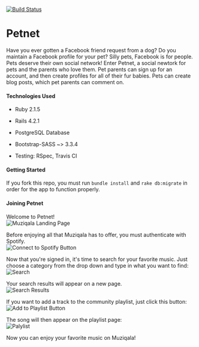 [![Build Status](https://travis-ci.org/KateWood/petnet.svg?branch=master)](https://travis-ci.org/KateWood/petnet)

# Petnet

Have you ever gotten a Facebook friend request from a dog? Do you maintain a Facebook profile for your pet? Silly pets, Facebook is for people. Pets deserve their own social network! Enter Petnet, a social newtork for pets and the parents who love them.
Pet parents can sign up for an account, and then create profiles for all of their fur babies. Pets can create blog posts, which pet parents can comment on.

#### Technologies Used

* Ruby 2.1.5

* Rails 4.2.1

* PostgreSQL Database

* Bootstrap-SASS ~> 3.3.4

* Testing: RSpec, Travis CI

#### Getting Started

If you fork this repo, you must run `bundle install` and `rake db:migrate` in order for the app to function properly.

#### Joining Petnet

Welcome to Petnet!
<br>
![Muziqala Landing Page](/app/assets/images/muziqalalanding.png)

Before enjoying all that Muziqala has to offer, you must authenticate with Spotify.
<br>
![Connect to Spotify Button](/app/assets/images/connectbutton.png)

Now that you're signed in, it's time to search for your favorite music. Just choose a category from the drop down and type in what you want to find:
<br>
![Search](/app/assets/images/search.png)

Your search results will appear on a new page.
<br>
![Search Results](/app/assets/images/searchresults.png)

If you want to add a track to the community playlist, just click this button:
<br>
![Add to Playlist Button](/app/assets/images/addtoplaylist.png)

The song will then appear on the playlist page:
<br>
![Palylist](/app/assets/images/playlist.png)

Now you can enjoy your favorite music on Muziqala!






